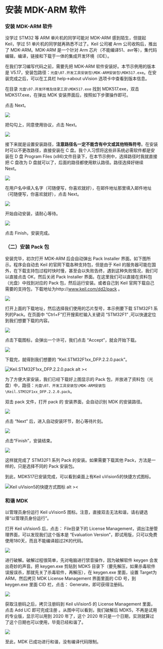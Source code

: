 # 安装 MDK-ARM 软件

### 安装 MDK-ARM 软件

没学过 STM32 等 ARM 单片机的同学可能对 MDK-ARM 感到陌生，但提起 Keil，学过 51 单片机的同学就再熟悉不过了。Keil 公司被 Arm 公司收购后，推出了 MDK-ARM。MDK-ARM 是一个针对 Arm 芯片（不能编译51、avr等），集代码编辑，编译，链接和下载于一体的集成开发环境（IDE）。

在我们学习编写代码之前，需要先把 MDK-ARM 软件安装好。本节示例用的版本是 V5.17，安装包路径：`光盘\07.开发工具安装包\MDK-ARM安装包\MDK517.exe`。在安装完成之后，可以在工具栏 help->about uVision 选项卡中查看到版本信息。

在目录 `光盘\07.开发环境及烧录工具\MDK517.exe` 找到 MDK517.exe，双击 MDK517.exe，在弹出 MDK 安装界面后，按照如下步骤操作即可。

点击 Next。

![](/img/003安装MDK1.png)

把勾勾上，同意使用协议，点击 Next。

![](/img/003安装MDK2.png)

接下来就是设置安装路径，**注意路径名一定不能含有中文或其他特殊符号**。在安装时可以不更改路径，直接安装在 C 盘。我个人习惯将这些非系统必需软件都是安装在 D 盘 Program Files (x86)文件目录下，在本节示例中，选择路径时我就直接把 C 盘改为 D 盘就可以了，后面的路径都使用默认路径。路径选择好继续 Next。

![](/img/003安装MDK3.png)

在用户名中填入名字（可随便写，你喜欢就好），在邮件地址那里填入邮件地址（可随便写，你喜欢就好），点击 Next。

![](/img/003安装MDK4.png)

开始自动安装，请耐心等待。

![](/img/003安装MDK5.png)

点击 Finish，安装完成。

### （二）安装 Pack 包

安装完毕，初次打开 MDK-ARM 后会自动弹出 Pack Installer 界面。如下图所示。程序会自动去 Keil 的官网下载各种支持包，但是由于 Keil 的服务器可能在国外，在下载支持包过程时快时慢，甚至会以失败告终，遇到这种失败情况，我们可以直接点击 OK，然后关闭 Pack Installer 界面。在这里我们可以直接在资料包（光盘）中找到对应的 Pack 包，然后运行安装。或者自己到 Keil 官网下载自己需要的支持包，下载地址为http://www.keil.com/dd2/pack 。

![](/img/003安装MDK6.png)



打开上面的下载地址，然后选择我们使用的芯片型号，本示例要下载 STM32F1 系列的Pack。在页面中 “Ctrl+F”打开搜索栏输入关键词 “STM32F1” ,可以快速定位到我们想要下载的内容。

![](/img/003安装MDK7.png)

点击下载图标，会弹出一个许可，我们点击 “Accept”，就会开始下载。

![](/img/003安装MDK8.png)

下载完，就得到我们想要的 “Keil.STM32F1xx_DFP.2.2.0.pack”。

![Keil.STM32F1xx_DFP.2.2.0.pack alt ><](/img/003安装MDK9.png)

为了方便大家安装，我们已经下载好上图显示的 Pack 包，并放进了资料包（光盘）中，路径：`光盘\07、开发工具安装包\MDK-ARM安装包\Keil.STM32F1xx_DFP.2.2.0.pack`。

双击 pack 文件，打开 pack 的 安装界面，会自动识别 MDK 的安装路径。

![](/img/003安装MDK10.png)

点击 “Next” 后，进入自动安装环节，耐心等待片刻。

![](/img/003安装MDK11.png)

点击“Finish”，安装结束。

![](/img/003安装MDK12.png)

这样就完成了 STM32F1 系列 Pack 的安装。如果需要下载其他 Pack，方法是一样的，只是选择不同的 Pack 安装包。

到此，MDK517已安装完成，可以看到桌面上有Keil uVision5的快捷方式图标。

![Keil uVision5的快捷方式图标 alt ><](/img/003安装MDK16.png)

### 和谐 MDK

以管理员身份运行 Keil uVision5 图标。注意，直接双击无法和谐，请右键选择“以管理员身份运行”。

打开 Keil uVision5 后，点击： File目录下的 License Management，调出注册管理界面，可以发现我们这个版本是 “Evaluation Version”，即试用版，只可以免费使用180天，而且不能编译超过2K的代码。

![](/img/003安装MDK17.png)

进行破解。破解过程很简单，先对电脑进行禁音操作，因为破解软件 keygen 会发出奇妙的声音。把 keygen.exe 剪贴到 MDK5 目录下（要先解压，如果杀毒软件误报误杀，那就先关了杀毒软件，再解压），在 keygen.exe 里面，设置 Target为 ARM，然后拷贝 MDK License Management 界面里面的 CID 号，到 keygen.exe 里面 CID 栏，点击： Generate，即可获得注册码。

![](/img/003安装MDK18.png)

获取注册码之后，拷贝注册码到 Keil uVision5 的 License Management 里面，点击 Add LIC 即可完成注册 。从图中可以看到，我们破解后 MDK5，不再是试用的专业版，显示可以用到 2020 年了，这个 2020 年只是一个日期，实测就算过了这个日期也可以使用，毕竟已经和谐了。

![](/img/003安装MDK19.png)

至此，MDK 已成功进行和谐，没有编译代码限制。